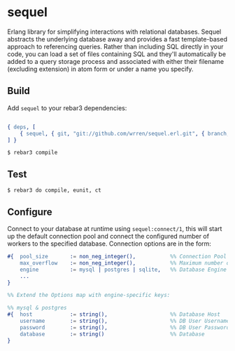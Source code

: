sequel
=====

Erlang library for simplifying interactions with relational databases. Sequel abstracts the underlying
database away and provides a fast template-based approach to referencing queries. Rather than including
SQL directly in your code, you can load a set of files containing SQL and they'll automatically be added
to a query storage process and associated with either their filename (excluding extension) in atom form or 
under a name you specify.

Build
-----

Add ```sequel``` to your rebar3 dependencies:

```erlang

{ deps, [
    { sequel, { git, "git://github.com/wrren/sequel.erl.git", { branch, "master" } } }
] }

```

    $ rebar3 compile

Test
----

    $ rebar3 do compile, eunit, ct

Configure
---------

Connect to your database at runtime using ```sequel:connect/1```, this will start up the default connection
pool and connect the configured number of workers to the specified database. Connection options are in the form:

```erlang
#{  pool_size       := non_neg_integer(),           %% Connection Pool Size
    max_overflow    := non_neg_integer(),           %% Maximum number of workers created if pool is empty
    engine          := mysql | postgres | sqlite,   %% Database Engine    
    ...
}

%% Extend the Options map with engine-specific keys:

%% mysql & postgres
#{  host            := string(),                    %% Database Host
    username        := string(),                    %% DB User Username
    password        := string(),                    %% DB User Password
    database        := string()                     %% Database
}

```
